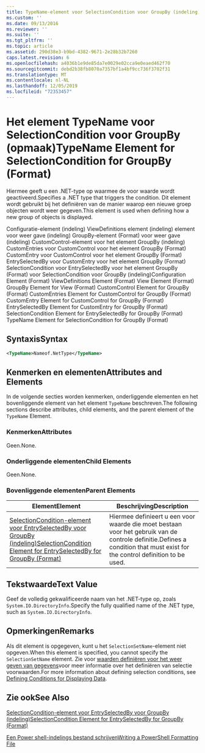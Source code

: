 ```yaml
---
title: TypeName-element voor SelectionCondition voor GroupBy (indeling) | Microsoft Docs
ms.custom: ''
ms.date: 09/13/2016
ms.reviewer: ''
ms.suite: ''
ms.tgt_pltfrm: ''
ms.topic: article
ms.assetid: 290d38e3-b9bd-4382-9671-2e28b32b7260
caps.latest.revision: 6
ms.openlocfilehash: a4036b1e9de85da7e0029e02cca9e0eaed462f70
ms.sourcegitcommit: debd2b38fb8070a7357bf1a4bf9cc736f3702f31
ms.translationtype: MT
ms.contentlocale: nl-NL
ms.lasthandoff: 12/05/2019
ms.locfileid: "72353457"
---
```

# <a name="typename-element-for-selectioncondition-for-groupby-format"></a><span data-ttu-id="acf0d-102">Het element TypeName voor SelectionCondition voor GroupBy (opmaak)</span><span class="sxs-lookup"><span data-stu-id="acf0d-102">TypeName Element for SelectionCondition for GroupBy (Format)</span></span>

<span data-ttu-id="acf0d-103">Hiermee geeft u een .NET-type op waarmee de voor waarde wordt geactiveerd.</span><span class="sxs-lookup"><span data-stu-id="acf0d-103">Specifies a .NET type that triggers the condition.</span></span> <span data-ttu-id="acf0d-104">Dit element wordt gebruikt bij het definiëren van de manier waarop een nieuwe groep objecten wordt weer gegeven.</span><span class="sxs-lookup"><span data-stu-id="acf0d-104">This element is used when defining how a new group of objects is displayed.</span></span>

<span data-ttu-id="acf0d-105">Configuratie-element (indeling) ViewDefinitions element (indeling) element voor weer gave (indeling) GroupBy-element (Format) voor weer gave (indeling) CustomControl-element voor het element GroupBy (indeling) CustomEntries voor CustomControl voor het element GroupBy (Format) CustomEntry voor CustomControl voor het element GroupBy (Format) EntrySelectedBy voor CustomEntry voor het element GroupBy (Format) SelectionCondition voor EntrySelectedBy voor het element GroupBy (Format) voor SelectionCondition voor GroupBy (indeling)</span><span class="sxs-lookup"><span data-stu-id="acf0d-105">Configuration Element (Format) ViewDefinitions Element (Format) View Element (Format) GroupBy Element for View (Format) CustomControl Element for GroupBy (Format) CustomEntries Element for CustomControl for GroupBy (Format) CustomEntry Element for CustomControl for GroupBy (Format) EntrySelectedBy Element for CustomEntry for GroupBy (Format) SelectionCondition Element for EntrySelectedBy for GroupBy (Format) TypeName Element for SelectionCondition for GroupBy  (Format)</span></span>

## <a name="syntax"></a><span data-ttu-id="acf0d-106">Syntaxis</span><span class="sxs-lookup"><span data-stu-id="acf0d-106">Syntax</span></span>

```xml
<TypeName>Nameof.NetType</TypeName>

```

## <a name="attributes-and-elements"></a><span data-ttu-id="acf0d-107">Kenmerken en elementen</span><span class="sxs-lookup"><span data-stu-id="acf0d-107">Attributes and Elements</span></span>

<span data-ttu-id="acf0d-108">In de volgende secties worden kenmerken, onderliggende elementen en het bovenliggende element van het element `TypeName` beschreven.</span><span class="sxs-lookup"><span data-stu-id="acf0d-108">The following sections describe attributes, child elements, and the parent element of the `TypeName` Element.</span></span>

### <a name="attributes"></a><span data-ttu-id="acf0d-109">Kenmerken</span><span class="sxs-lookup"><span data-stu-id="acf0d-109">Attributes</span></span>

<span data-ttu-id="acf0d-110">Geen.</span><span class="sxs-lookup"><span data-stu-id="acf0d-110">None.</span></span>

### <a name="child-elements"></a><span data-ttu-id="acf0d-111">Onderliggende elementen</span><span class="sxs-lookup"><span data-stu-id="acf0d-111">Child Elements</span></span>

<span data-ttu-id="acf0d-112">Geen.</span><span class="sxs-lookup"><span data-stu-id="acf0d-112">None.</span></span>

### <a name="parent-elements"></a><span data-ttu-id="acf0d-113">Bovenliggende elementen</span><span class="sxs-lookup"><span data-stu-id="acf0d-113">Parent Elements</span></span>

|<span data-ttu-id="acf0d-114">Element</span><span class="sxs-lookup"><span data-stu-id="acf0d-114">Element</span></span>|<span data-ttu-id="acf0d-115">Beschrijving</span><span class="sxs-lookup"><span data-stu-id="acf0d-115">Description</span></span>|
|-------------|-----------------|
|[<span data-ttu-id="acf0d-116">SelectionCondition-element voor EntrySelectedBy voor GroupBy (indeling)</span><span class="sxs-lookup"><span data-stu-id="acf0d-116">SelectionCondition Element for EntrySelectedBy for GroupBy (Format)</span></span>](./selectioncondition-element-for-entryselectedby-for-groupby-format.md)|<span data-ttu-id="acf0d-117">Hiermee definieert u een voor waarde die moet bestaan voor het gebruik van de controle definitie.</span><span class="sxs-lookup"><span data-stu-id="acf0d-117">Defines a condition that must exist for the control definition to be used.</span></span>|

## <a name="text-value"></a><span data-ttu-id="acf0d-118">Tekstwaarde</span><span class="sxs-lookup"><span data-stu-id="acf0d-118">Text Value</span></span>

<span data-ttu-id="acf0d-119">Geef de volledig gekwalificeerde naam van het .NET-type op, zoals `System.IO.DirectoryInfo`.</span><span class="sxs-lookup"><span data-stu-id="acf0d-119">Specify the fully qualified name of the .NET type, such as `System.IO.DirectoryInfo`.</span></span>

## <a name="remarks"></a><span data-ttu-id="acf0d-120">Opmerkingen</span><span class="sxs-lookup"><span data-stu-id="acf0d-120">Remarks</span></span>

<span data-ttu-id="acf0d-121">Als dit element is opgegeven, kunt u het `SelectionSetName`-element niet opgeven.</span><span class="sxs-lookup"><span data-stu-id="acf0d-121">When this element is specified, you cannot specify the `SelectionSetName` element.</span></span> <span data-ttu-id="acf0d-122">Zie voor [waarden definiëren voor het weer geven van gegevens](./defining-conditions-for-displaying-data.md)voor meer informatie over het definiëren van selectie voorwaarden.</span><span class="sxs-lookup"><span data-stu-id="acf0d-122">For more information about defining selection conditions, see [Defining Conditions for Displaying Data](./defining-conditions-for-displaying-data.md).</span></span>

## <a name="see-also"></a><span data-ttu-id="acf0d-123">Zie ook</span><span class="sxs-lookup"><span data-stu-id="acf0d-123">See Also</span></span>

[<span data-ttu-id="acf0d-124">SelectionCondition-element voor EntrySelectedBy voor GroupBy (indeling)</span><span class="sxs-lookup"><span data-stu-id="acf0d-124">SelectionCondition Element for EntrySelectedBy for GroupBy (Format)</span></span>](./selectioncondition-element-for-entryselectedby-for-groupby-format.md)

[<span data-ttu-id="acf0d-125">Een Power shell-indelings bestand schrijven</span><span class="sxs-lookup"><span data-stu-id="acf0d-125">Writing a PowerShell Formatting File</span></span>](./writing-a-powershell-formatting-file.md)
